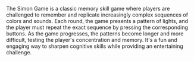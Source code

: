 The Simon Game is a classic memory skill game where players are challenged to remember and replicate increasingly complex sequences of colors and sounds. Each round, the game presents a pattern of lights, and the player must repeat the exact sequence by pressing the corresponding buttons. As the game progresses, the patterns become longer and more difficult, testing the player's concentration and memory. It's a fun and engaging way to sharpen cognitive skills while providing an entertaining challenge.
